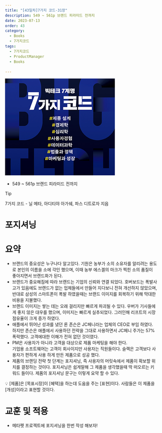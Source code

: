 ```yaml
---
title: "[43일차]7가지 코드-31장"
description: 549 ~ 561p 브랜드 피라미드 전까지
date: 2023-07-13
order: 43
category:
  - Books
  - 7가지코드
tags:
  - 7가지코드
  - ProductManager
  - Books

---
```

![표지](./7code_img/Untitled.png)
- 549 ~ 561p 브랜드 피라미드 전까지

>[!tip]
>7가지 코드 - 닐 메타, 아디티야 아가쉐, 파스 디트로자 지음


# 포지셔닝

# 요약

- 브랜드의 중요성은 누구나다 알고있다. 기원은 농부가 소의 소유자를 알리려는 용도로 본인의 이름을 소에 각인 했으며, 이때 농부 에스겔의 마크가 찍힌 소의 품질이 좋아지면서 브랜드화가 된다.
- 브랜드가 중요해짐에 따라 브랜드는 기업의 신뢰와 연결 되었다. 호버보드는 폭발사고가 있음에도 브랜드가 없는 업체들에서 만들어 지다보니 전혀 개선하지 않았으며, 반대로 삼성의 스마트폰이 폭발 하였을때는 브랜드 이미지를 회복하기 위해 막대한 비용을 지불했다.
- 브랜드 이미지는 쌓는 데는 오래 걸리지만 빠르게 파괴될 수 있다. 우버가 기사들에게 좋지 않은 대우를 했으며, 이미지는 빠르게 실추되었다. 그러인해 리프트의 시장 점유율이 크게 증가 하였다.
- 애플에서 뛰어난 성과를 냈던 론 존슨은 JC페니라는 업체의 CEO로 부임 하였다. 하지만 존슨은 애플에서 사용하던 전략을 그대로 사용하면서 JC페니 주가는 57% 폭락했다. 고객에대한 이해가 전혀 없던 것이였다.
- PM은 사용자가 아니라 고객을 대상으로 제품 마케팅을 해야 한다.  
기업용 소프트웨어는 고객이 회사이지만 사용자는 직원들이다. 슬랙은 고객보다 사용자가 편하게 사용 하게 만든 제품으로 성공 했다.
- 제품의 브랜딩 전략 첫 단계는 포지셔닝, 즉 사용자의 머릿속에서 제품이 확보할 위치를 결정하는 것이다. 포지셔닝은 쉽게말해 그 제품을 생각했을때 딱 떠오르는 키워드 들이다. 
제품의 포지셔닝 문구는 이렇게 요약 할 수 있다.

<aside>
💡 [제품]은 [목표시장]이 [혜택]을 하는데 도움을 주는 [표현]이다. 
사람들은 이 제품을 [개성]이라고 표현할 것이다.

</aside>

# 교훈 및 적용

- 메타펫 프로젝트에 포지셔닝을 한번 작성 해보자!